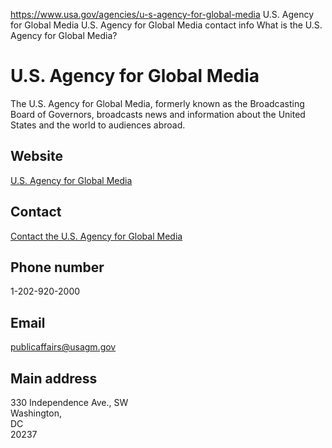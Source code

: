 

https://www.usa.gov/agencies/u-s-agency-for-global-media
U.S. Agency for Global Media
U.S. Agency for Global Media contact info
What is the U.S. Agency for Global Media?

U.S. Agency for Global Media
============================

The U.S. Agency for Global Media, formerly known as the Broadcasting Board of Governors, broadcasts news and information about the United States and the world to audiences abroad.

Website
-------

[U.S. Agency for Global Media](https://www.usagm.gov/)

Contact
-------

[Contact the U.S. Agency for Global Media](https://www.usagm.gov/contact-us/)

Phone number
------------

1-202-920-2000

Email
-----

[publicaffairs@usagm.gov](mailto:publicaffairs@usagm.gov)

Main address
------------

330 Independence Ave., SW  
Washington,  
DC  
20237
